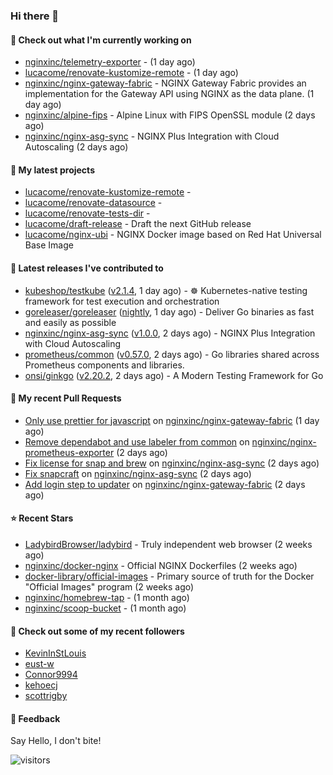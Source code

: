 ### Hi there 👋

#### 👷 Check out what I'm currently working on

- [nginxinc/telemetry-exporter](https://github.com/nginxinc/telemetry-exporter) -  (1 day ago)
- [lucacome/renovate-kustomize-remote](https://github.com/lucacome/renovate-kustomize-remote) -  (1 day ago)
- [nginxinc/nginx-gateway-fabric](https://github.com/nginxinc/nginx-gateway-fabric) - NGINX Gateway Fabric provides an implementation for the Gateway API using NGINX as the data plane. (1 day ago)
- [nginxinc/alpine-fips](https://github.com/nginxinc/alpine-fips) - Alpine Linux with FIPS OpenSSL module (2 days ago)
- [nginxinc/nginx-asg-sync](https://github.com/nginxinc/nginx-asg-sync) - NGINX Plus Integration with Cloud Autoscaling  (2 days ago)

#### 🌱 My latest projects

- [lucacome/renovate-kustomize-remote](https://github.com/lucacome/renovate-kustomize-remote) - 
- [lucacome/renovate-datasource](https://github.com/lucacome/renovate-datasource) - 
- [lucacome/renovate-tests-dir](https://github.com/lucacome/renovate-tests-dir) - 
- [lucacome/draft-release](https://github.com/lucacome/draft-release) - Draft the next GitHub release
- [lucacome/nginx-ubi](https://github.com/lucacome/nginx-ubi) - NGINX Docker image based on Red Hat Universal Base Image

#### 🔭 Latest releases I've contributed to

- [kubeshop/testkube](https://github.com/kubeshop/testkube) ([v2.1.4](https://github.com/kubeshop/testkube/releases/tag/v2.1.4), 1 day ago) - ☸️ Kubernetes-native testing framework for test execution and orchestration
- [goreleaser/goreleaser](https://github.com/goreleaser/goreleaser) ([nightly](https://github.com/goreleaser/goreleaser/releases/tag/nightly), 1 day ago) - Deliver Go binaries as fast and easily as possible
- [nginxinc/nginx-asg-sync](https://github.com/nginxinc/nginx-asg-sync) ([v1.0.0](https://github.com/nginxinc/nginx-asg-sync/releases/tag/v1.0.0), 2 days ago) - NGINX Plus Integration with Cloud Autoscaling 
- [prometheus/common](https://github.com/prometheus/common) ([v0.57.0](https://github.com/prometheus/common/releases/tag/v0.57.0), 2 days ago) - Go libraries shared across Prometheus components and libraries.
- [onsi/ginkgo](https://github.com/onsi/ginkgo) ([v2.20.2](https://github.com/onsi/ginkgo/releases/tag/v2.20.2), 2 days ago) - A Modern Testing Framework for Go

#### 🔨 My recent Pull Requests

- [Only use prettier for javascript](https://github.com/nginxinc/nginx-gateway-fabric/pull/2484) on [nginxinc/nginx-gateway-fabric](https://github.com/nginxinc/nginx-gateway-fabric) (1 day ago)
- [Remove dependabot and use labeler from common](https://github.com/nginxinc/nginx-prometheus-exporter/pull/831) on [nginxinc/nginx-prometheus-exporter](https://github.com/nginxinc/nginx-prometheus-exporter) (2 days ago)
- [Fix license for snap and brew](https://github.com/nginxinc/nginx-asg-sync/pull/779) on [nginxinc/nginx-asg-sync](https://github.com/nginxinc/nginx-asg-sync) (2 days ago)
- [Fix snapcraft](https://github.com/nginxinc/nginx-asg-sync/pull/778) on [nginxinc/nginx-asg-sync](https://github.com/nginxinc/nginx-asg-sync) (2 days ago)
- [Add login step to updater](https://github.com/nginxinc/nginx-gateway-fabric/pull/2478) on [nginxinc/nginx-gateway-fabric](https://github.com/nginxinc/nginx-gateway-fabric) (2 days ago)

#### ⭐ Recent Stars

- [LadybirdBrowser/ladybird](https://github.com/LadybirdBrowser/ladybird) - Truly independent web browser (2 weeks ago)
- [nginxinc/docker-nginx](https://github.com/nginxinc/docker-nginx) - Official NGINX Dockerfiles (2 weeks ago)
- [docker-library/official-images](https://github.com/docker-library/official-images) - Primary source of truth for the Docker &#34;Official Images&#34; program (2 weeks ago)
- [nginxinc/homebrew-tap](https://github.com/nginxinc/homebrew-tap) -  (1 month ago)
- [nginxinc/scoop-bucket](https://github.com/nginxinc/scoop-bucket) -  (1 month ago)

#### 👯 Check out some of my recent followers

- [KevinInStLouis](https://github.com/KevinInStLouis)
- [eust-w](https://github.com/eust-w)
- [Connor9994](https://github.com/Connor9994)
- [kehoecj](https://github.com/kehoecj)
- [scottrigby](https://github.com/scottrigby)

#### 💬 Feedback

Say Hello, I don't bite!

![visitors](https://visitor-badge.laobi.icu/badge?page_id=lucacome.visitor-badge)
#
